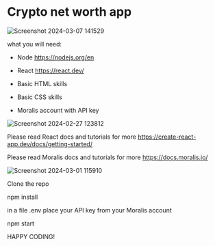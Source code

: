 # Crypto net worth app 

![Screenshot 2024-03-07 141529](https://github.com/DCVglobalnetwork/crypto-networth/assets/105791829/08e80d96-67c5-4826-ba9e-2e31ee39a703)

what you will need: 

* Node
https://nodejs.org/en
  
* React
https://react.dev/

* Basic HTML skills

* Basic CSS skills
  
* Moralis account with API key

![Screenshot 2024-02-27 123812](https://github.com/DCVglobalnetwork/crypto-networth/assets/105791829/c69979dc-599e-4df1-9618-99e99c0ceb5f)


Please read React docs and tutorials for more 
https://create-react-app.dev/docs/getting-started/

Please read Moralis docs and tutorials for more 
https://docs.moralis.io/ 


![Screenshot 2024-03-01 115910](https://github.com/DCVglobalnetwork/crypto-networth/assets/105791829/8340c276-a2d4-4542-b989-c5d0019955d9)


Clone the repo

npm install 

in a file .env place your API key from your Moralis account  

npm start

HAPPY CODING!


